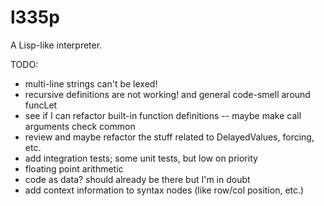l335p
=====

A Lisp-like interpreter.

TODO:
* multi-line strings can't be lexed!
* recursive definitions are not working! and general code-smell around funcLet
* see if I can refactor built-in function definitions -- maybe make call arguments check common
* review and maybe refactor the stuff related to DelayedValues, forcing, etc.
* add integration tests; some unit tests, but low on priority
* floating point arithmetic
* code as data? should already be there but I'm in doubt
* add context information to syntax nodes (like row/col position, etc.)